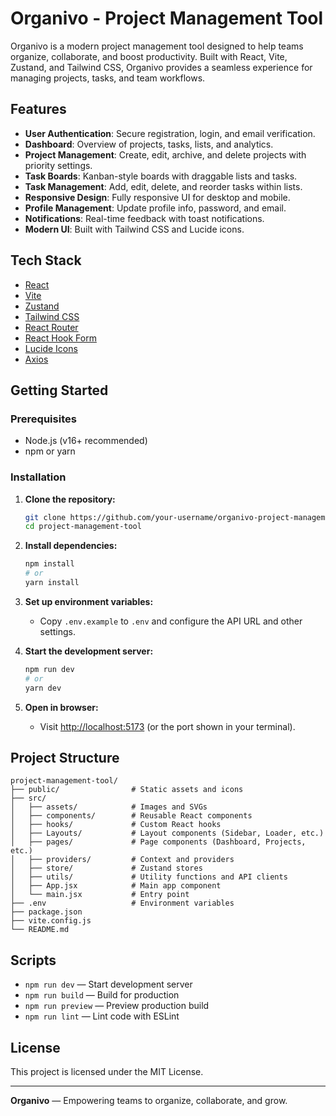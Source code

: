 # Organivo - Project Management Tool

Organivo is a modern project management tool designed to help teams organize, collaborate, and boost productivity. Built with React, Vite, Zustand, and Tailwind CSS, Organivo provides a seamless experience for managing projects, tasks, and team workflows.

## Features

- **User Authentication**: Secure registration, login, and email verification.
- **Dashboard**: Overview of projects, tasks, lists, and analytics.
- **Project Management**: Create, edit, archive, and delete projects with priority settings.
- **Task Boards**: Kanban-style boards with draggable lists and tasks.
- **Task Management**: Add, edit, delete, and reorder tasks within lists.
- **Responsive Design**: Fully responsive UI for desktop and mobile.
- **Profile Management**: Update profile info, password, and email.
- **Notifications**: Real-time feedback with toast notifications.
- **Modern UI**: Built with Tailwind CSS and Lucide icons.

## Tech Stack

- [React](https://react.dev/)
- [Vite](https://vitejs.dev/)
- [Zustand](https://zustand-demo.pmnd.rs/)
- [Tailwind CSS](https://tailwindcss.com/)
- [React Router](https://reactrouter.com/)
- [React Hook Form](https://react-hook-form.com/)
- [Lucide Icons](https://lucide.dev/)
- [Axios](https://axios-http.com/)

## Getting Started

### Prerequisites

- Node.js (v16+ recommended)
- npm or yarn

### Installation

1. **Clone the repository:**
   ```sh
   git clone https://github.com/your-username/organivo-project-management-tool.git
   cd project-management-tool
   ```

2. **Install dependencies:**
   ```sh
   npm install
   # or
   yarn install
   ```

3. **Set up environment variables:**
   - Copy `.env.example` to `.env` and configure the API URL and other settings.

4. **Start the development server:**
   ```sh
   npm run dev
   # or
   yarn dev
   ```

5. **Open in browser:**
   - Visit [http://localhost:5173](http://localhost:5173) (or the port shown in your terminal).

## Project Structure

```
project-management-tool/
├── public/                # Static assets and icons
├── src/
│   ├── assets/            # Images and SVGs
│   ├── components/        # Reusable React components
│   ├── hooks/             # Custom React hooks
│   ├── Layouts/           # Layout components (Sidebar, Loader, etc.)
│   ├── pages/             # Page components (Dashboard, Projects, etc.)
│   ├── providers/         # Context and providers
│   ├── store/             # Zustand stores
│   ├── utils/             # Utility functions and API clients
│   ├── App.jsx            # Main app component
│   └── main.jsx           # Entry point
├── .env                   # Environment variables
├── package.json
├── vite.config.js
└── README.md
```

## Scripts

- `npm run dev` — Start development server
- `npm run build` — Build for production
- `npm run preview` — Preview production build
- `npm run lint` — Lint code with ESLint

## License

This project is licensed under the MIT License.

---

**Organivo** — Empowering teams to organize, collaborate, and grow.

